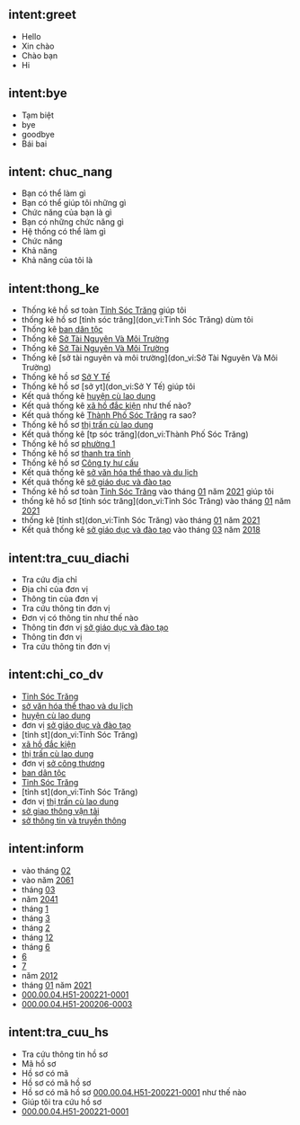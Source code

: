 ## intent:greet
- Hello
- Xin chào
- Chào bạn
- Hi

## intent:bye
- Tạm biệt
- bye
- goodbye
- Bái bai
## intent: chuc_nang
- Bạn có thể làm gì
- Bạn có thể giúp tôi những gì
- Chức năng của bạn là gì
- Bạn có những chức năng gì
- Hệ thống có thể làm gì
- Chức năng
- Khả năng
- Khả năng của tôi là

## intent:thong_ke
- Thống kê hồ sơ toàn [Tỉnh Sóc Trăng](don_vi) giúp tôi
- thống kê hồ sơ [tỉnh sóc trăng](don_vi:Tỉnh Sóc Trăng) dùm tôi
- Thống kê [ban dân tộc](don_vi)
- Thống kê [Sở Tài Nguyên Và Môi Trường](don_vi)
- Thống kê [Sở Tài Nguyên Và Môi Trường](don_vi)
- Thống kê [sở tài nguyên và môi trường](don_vi:Sở Tài Nguyên Và Môi Trường)
- Thống kê hồ sơ [Sở Y Tế](don_vi)
- Thống kê hồ sơ [sở yt](don_vi:Sở Y Tế) giúp tôi
- Kết quả thống kê [huyện cù lao dung](don_vi)
- Kết quả thống kê [xã hồ đắc kiện](don_vi) như thế nào?
- Kết quả thống kê [Thành Phố Sóc Trăng](don_vi) ra sao?
- Thống kê hồ sơ [thị trấn cù lao dung](don_vi)
- Kết quả thống kê [tp sóc trăng](don_vi:Thành Phố Sóc Trăng)
- Thống kê hồ sơ [phường 1](don_vi)
- Thống kê hồ sơ [thanh tra tỉnh](don_vi)
- Thống kê hồ sơ [Công ty hư cấu](don_vi)
- Kết quả thống kê [sở văn hóa thể thao và du lịch](don_vi)
- Kết quả thống kê [sở giáo dục và đào tạo](don_vi)
- Thống kê hồ sơ toàn [Tỉnh Sóc Trăng](don_vi) vào tháng [01](thang_tk) năm [2021](nam_tk) giúp tôi
- thống kê hồ sơ [tỉnh sóc trăng](don_vi:Tỉnh Sóc Trăng) vào tháng [01](thang_tk) năm [2021](nam_tk)
- thống kê [tỉnh st](don_vi:Tỉnh Sóc Trăng) vào tháng [01](thang_tk) năm [2021](nam_tk)
- Kết quả thống kê [sở giáo dục và đào tạo](don_vi) vào tháng [03](thang_tk) năm [2018](nam_tk)

## intent:tra_cuu_diachi
- Tra cứu địa chỉ
- Địa chỉ của đơn vị
- Thông tin của đơn vị
- Tra cứu thông tin đơn vị
- Đơn vị có thông tin như thế nào
- Thông tin đơn vị [sở giáo dục và đào tạo](don_vi)
- Thông tin đơn vị
- Tra cứu thông tin đơn vị

## intent:chi_co_dv
- [Tỉnh Sóc Trăng](don_vi)
- [sở văn hóa thể thao và du lịch](don_vi)
- [huyện cù lao dung](don_vi)
- đơn vị [sở giáo dục và đào tạo](don_vi)
- [tỉnh st](don_vi:Tỉnh Sóc Trăng)
- [xã hồ đắc kiện](don_vi)
- [thị trấn cù lao dung](don_vi)
- đơn vị [sở công thương](don_vi)
- [ban dân tộc](don_vi)
- [Tỉnh Sóc Trăng](don_vi)
- [tỉnh st](don_vi:Tỉnh Sóc Trăng)
- đơn vị [thị trấn cù lao dung](don_vi)
- [sở giao thông vận tải](don_vi)
- [sở thông tin và truyền thông](don_vi)

## intent:inform
- vào tháng [02](thang_tk)
- vào năm [2061](nam_tk)
- tháng [03](thang_tk)
- năm [2041](nam_tk)
- tháng [1](thang_tk)
- tháng [3](thang_tk)
- tháng [2](thang_tk)
- tháng [12](thang_tk)
- tháng [6](thang_tk)
- [6](thang_tk)
- [7](thang_tk)
- năm [2012](nam_tk)
- tháng [01](thang_tk) năm [2021](nam_tk)
- [000.00.04.H51-200221-0001](ma_hs)
- [000.00.04.H51-200206-0003](ma_hs)

## intent:tra_cuu_hs
- Tra cứu thông tin hồ sơ
- Mã hồ sơ
- Hồ sơ có mã
- Hồ sơ có mã hồ sơ
- Hồ sơ có mã hồ sơ [000.00.04.H51-200221-0001](ma_hs) như thế nào
- Giúp tôi tra cứu hồ sơ 
- [000.00.04.H51-200221-0001](ma_hs)
